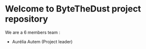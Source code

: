 # Welcome to ByteTheDust project repository

We are a 6 members team :

 - Aurélia Autem (Project leader)

